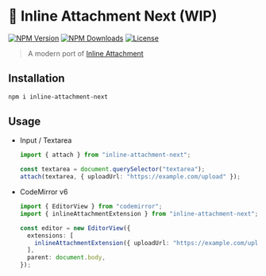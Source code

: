 # 📎 Inline Attachment Next (WIP)

[![NPM Version](https://img.shields.io/npm/v/inline-attachment-next.svg?style=for-the-badge)](https://www.npmjs.com/package/inline-attachment-next)
[![NPM Downloads](https://img.shields.io/npm/dt/inline-attachment-next.svg?style=for-the-badge)](https://www.npmjs.com/package/inline-attachment-next)
[![License](https://img.shields.io/github/license/EastSun5566/inline-attachment.svg?style=for-the-badge)](https://github.com/EastSun5566/inline-attachment/blob/main/LICENSE)

> A modern port of [Inline Attachment](https://github.com/Rovak/InlineAttachment)

## Installation

```sh
npm i inline-attachment-next
```

## Usage

- Input / Textarea

  ```ts
  import { attach } from "inline-attachment-next";

  const textarea = document.querySelector("textarea");
  attach(textarea, { uploadUrl: "https://example.com/upload" });
  ```

- CodeMirror v6

  ```ts
  import { EditorView } from "codemirror";
  import { inlineAttachmentExtension } from "inline-attachment-next";

  const editor = new EditorView({
    extensions: [
      inlineAttachmentExtension({ uploadUrl: "https://example.com/upload" }),
    ],
    parent: document.body,
  });
  ```
